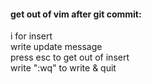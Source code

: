 #### get out of vim after git commit:
i for insert <br> 
write update message<br> 
press esc to get out of insert<br> 
write ":wq" to write & quit<br> 
